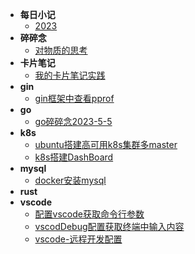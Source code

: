 - **每日小记** 
    - [2023](./node/diary/2023.md)
- **碎碎念**
    - [对物质的思考](./node/BrokenThoughts/2023-5-6-1312.md)
- **卡片笔记**
    - [我的卡片笔记实践](./node/cardNode/2023-5-6-1312.md)
- **gin**
    - [gin框架中查看pprof](./node/gin/2023-5-6-1311.md)
- **go**
    - [go碎碎念2023-5-5](./node/go/2023-5-6-1309.md)
- **k8s**
    - [ubuntu搭建高可用k8s集群多master](./node/k8s/2023-5-6-1308.md "欢迎入坑k8s")
    - [k8s搭建DashBoard](./node/k8s/2023-5-6-1307.md)
- **mysql**
    - [docker安装mysql](./node/docker/2023-5-6-1306.md)
- **rust**
- **vscode**
    - [配置vscode获取命令行参数](./node/vscode/2023-5-6-1147.md) 
    - [vscodDebug配置获取终端中输入内容](./node/vscode/2023-5-6-1148.md)
    - [vscode-远程开发配置](./node/vscode/2023-5-6-1146.md)

